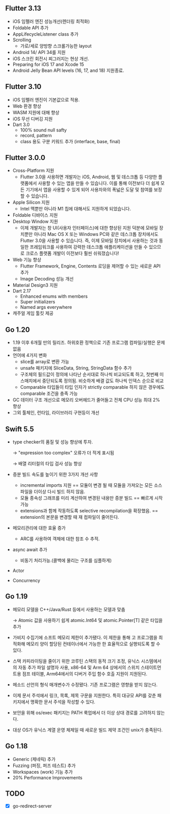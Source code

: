 ## Flutter 3.13

- iOS 임펠러 엔진 성능개선(렌더링 최적화)
- Foldable API 추가
- AppLifecycleListener class 추가
- Scrolling
    - 가로/세로 양방향 스크롤가능한 layout
- Android 14/ API 34를 지원
- iOS 스크린 회전시 찌그러지는 현상 개선.
- Preparing for iOS 17 and Xcode 15
- Android Jelly Bean API levels (16, 17, and 18) 지원종료.

## Flutter 3.10

- iOS 임펠러 엔진이 기본값으로 적용.
- Web 환경 향상
- WASM 지원에 대해 향상
- iOS 무선 디버깅 지원
- Dart 3.0
    - 100% sound null safty
    - record, pattern
    - class 용도 구분 키워드 추가 (interface, base, final)

## Flutter 3.0.0

- Cross-Platform 지원
    - Flutter 3.0을 사용하면 개발자는 iOS, Android, 웹 및 데스크톱 등 다양한 플랫폼에서 사용할 수 있는 앱을 만들 수 있습니다. 이를 통해 이전보다 더 쉽게 모든 기기에서 앱을 사용할 수 있게 되어 사용자와의 폭넓은 도달 및 참여를 보장할 수 있습니다.
- Apple Silicon 지원
    - Intel 맥뿐만 아니라 M1 칩에 대해서도 지원하게 되었습니다.
- Foldable 디바이스 지원
- Desktop Window 지원
    - 이제 개발자는 창 UI(사용자 인터페이스)에 대한 향상된 지원 덕분에 모바일 장치뿐만 아니라 Mac OS X 또는 Windows PC와 같은 데스크톱 장치에서도 Flutter 3.0을 사용할 수 있습니다. 즉, 이제 모바일 장치에서 사용하는 것과 동일한 프레임워크를 사용하여 강력한 데스크톱 애플리케이션을 만들 수 있으므로 크로스 플랫폼 개발이 이전보다 훨씬 쉬워졌습니다!
- Web 기능 향상
    - Flutter Framework, Engine, Contents 로딩을 제어할 수 있는 새로운 API 추가
    - Image Decoding 성능 개선
- Material Design3 지원
- Dart 2.17
    - Enhanced enums with members
    - Super initializers
    - Named args everywhere
- 캐주얼 게임 툴킷 제공

## Go 1.20

- 1.19 이후 6개월 만의 릴리즈. 하위호환 정책으로 기존 프로그램 컴파일/실행은 문제 없음
- 언어에 4가지 변화
    - slice를 array로 변환 가능
    - unsafe 패키지에 SliceData, String, StringData 함수 추가
    - 구조체의 필드값이 정의에 나타난 순서대로 하나씩 비교되도록 하고, 첫번째 미스매치에서 중단되도록 정의됨. 비슷하게 배결 값도 하나씩 인덱스 순으로 비교
    - Comparable 타입들이 타입 인자가 strictly comparable 하지 않은 경우에도 comparable 조건을 충족 가능
- GC 데이터 구조 개선으로 메모리 오버헤드가 줄어들고 전체 CPU 성능 최대 2% 향상
- 그외 툴체인, 런타임, 라이브러리 구현등이 개선

## Swift 5.5

- type checker의 품질 및 성능 향상에 투자.

    → "expression too complex" 오류가 더 적게 표시됨

    → 배열 리터컬의 타입 검사 성능 향상

- 증분 빌드 속도를 높이기 위한 3가지 개선 사항
    - incremental imports 지원 == 모듈이 변경 될 때 모듈을 가져오는 모든 소스파일을 더이상 다시 빌드 하지 않음.
    - 모듈 종속성 그래프를 미리 계산하여 변경된 내용만 증분 빌드 == 빠르게 시작 가능
    - extensions과 함께 작동하도록 selective recompilation을 확장했음. == extension의 본문을 변경할 때 재 컴파일이 줄어든다.
- 메모리관리에 대한 효율 증가
    - ARC를 사용하여 객체에 대한 참조 수 추적.
- async await 추가
    - 비동기 처리가능.(콜백에 물리는 구조를 심플하게)    
- Actor
- Concurrency

## Go 1.19

- 메모리 모델을 C++/Java/Rust 등에서 사용하는 모델과 맞춤

    → Atomic 값을 사용하기 쉽게 atomic.Int64 및 atomic.Pointer[T] 같은 타입을 추가
    
- 가비지 수집기에 소프트 메모리 제한이 추가됐다. 이 제한을 통해 고 프로그램을 최적화해 메모리 양이 할당된 컨테이너에서 가능한 한 효율적으로 실행되도록 할 수 있다.
- 스택 카피라이팅을 줄이기 위한 코루틴 스택의 동적 크기 조정, 유닉스 시스템에서의 자동 추가 파일 설명자 사용, x86-64 및 Arm 64 상에서의 스위치 스테이트먼트용 점프 테이블, Arm64에서의 디버거 주입 함수 호출 지원이 지원된다. 
- 메소드 선언의 형식 매개변수가 수정됐다. 기존 프로그램은 영향을 받지 않는다.
- 이제 문서 주석에서 링크, 목록, 제목 구문을 지원한다. 특히 대규모 API를 갖춘 패키지에서 명확한 문서 주석을 작성할 수 있다. 
- 보안을 위해 os/exec 패키지는 PATH 룩업에서 더 이상 상대 경로를 고려하지 않는다. 
- 대상 OS가 유닉스 계열 운영 체제일 때 새로운 빌드 제약 조건인 unix가 충족된다. 


## Go 1.18

- Generic (제네릭) 추가
- Fuzzing (퍼징, 퍼즈 테스트) 추가
- Workspaces (work) 기능 추가
- 20% Performance Improvements


## TODO

- [x] go-redirect-server
<!-- - [ ] Test1
    * [x] Test2
    * [x] Test3
    * [ ] Test4
- [ ] Test5 -->
